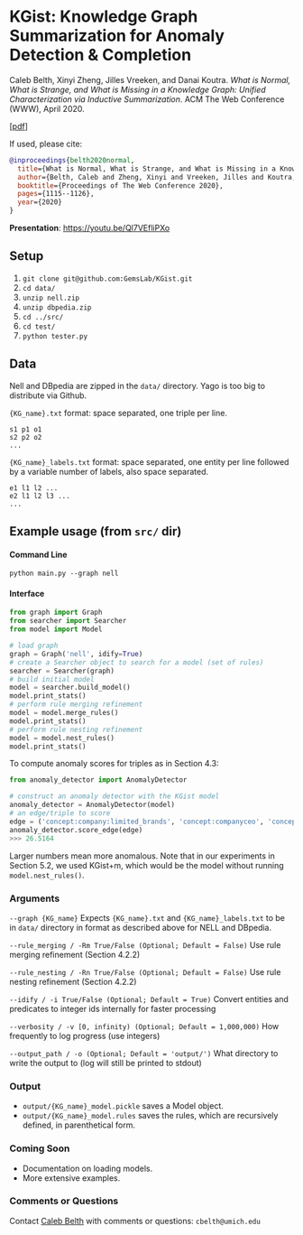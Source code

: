 # KGist: Knowledge Graph Summarization for Anomaly Detection & Completion

Caleb Belth, Xinyi Zheng, Jilles Vreeken, and Danai Koutra. _What is Normal, What is Strange, and What is Missing in a Knowledge Graph: Unified Characterization via Inductive Summarization_. ACM The Web Conference (WWW), April 2020. 

[[pdf](https://arxiv.org/abs/2003.10412)]

If used, please cite:
```bibtex
@inproceedings{belth2020normal,
  title={What is Normal, What is Strange, and What is Missing in a Knowledge Graph: Unified Characterization via Inductive Summarization},
  author={Belth, Caleb and Zheng, Xinyi and Vreeken, Jilles and Koutra, Danai},
  booktitle={Proceedings of The Web Conference 2020},
  pages={1115--1126},
  year={2020}
}
```

**Presentation**: https://youtu.be/Ql7VEfliPXo

## Setup

1. `git clone git@github.com:GemsLab/KGist.git`
2. `cd data/`
3. `unzip nell.zip`
4. `unzip dbpedia.zip`
5. `cd ../src/`
6. `cd test/`
7. `python tester.py`

## Data

Nell and DBpedia are zipped in the `data/` directory. Yago is too big to distribute via Github.

`{KG_name}.txt` format: space separated, one triple per line.

```
s1 p1 o1
s2 p2 o2
...
```

`{KG_name}_labels.txt` format: space separated, one entity per line followed by a variable number of labels, also space separated.

```
e1 l1 l2 ...
e2 l1 l2 l3 ...
...
```

## Example usage (from `src/` dir)

#### Command Line

`python main.py --graph nell`

#### Interface
```python
from graph import Graph
from searcher import Searcher
from model import Model

# load graph
graph = Graph('nell', idify=True)
# create a Searcher object to search for a model (set of rules)
searcher = Searcher(graph)
# build initial model
model = searcher.build_model()
model.print_stats()
# perform rule merging refinement
model = model.merge_rules()
model.print_stats()
# perform rule nesting refinement
model = model.nest_rules()
model.print_stats()
```

To compute anomaly scores for triples as in Section 4.3:

```python
from anomaly_detector import AnomalyDetector

# construct an anomaly detector with the KGist model
anomaly_detector = AnomalyDetector(model)
# an edge/triple to score
edge = ('concept:company:limited_brands', 'concept:companyceo', 'concept:ceo:leslie_wexner')
anomaly_detector.score_edge(edge)
>>> 26.5164
```

Larger numbers mean more anomalous. Note that in our experiments in Section 5.2, we used KGist+m, which would be the model without running `model.nest_rules()`.

### Arguments

`--graph {KG_name}` Expects `{KG_name}.txt` and `{KG_name}_labels.txt` to be in `data/` directory in format as described above for NELL and DBpedia.

`--rule_merging / -Rm True/False (Optional; Default = False)` Use rule merging refinement (Section 4.2.2)

`--rule_nesting / -Rn True/False (Optional; Default = False)` Use rule nesting refinement (Section 4.2.2)

`--idify / -i True/False (Optional; Default = True)` Convert entities and predicates to integer ids internally for faster processing

`--verbosity / -v [0, infinity) (Optional; Default = 1,000,000)` How frequently to log progress (use integers)

`--output_path / -o (Optional; Default = 'output/')` What directory to write the output to (log will still be printed to stdout)

### Output

- `output/{KG_name}_model.pickle` saves a Model object.
- `output/{KG_name}_model.rules` saves the rules, which are recursively defined, in parenthetical form.

### Coming Soon

- Documentation on loading models.
- More extensive examples.

### Comments or Questions

Contact [Caleb Belth](https://quickshift.xyz/) with comments or questions: `cbelth@umich.edu`

